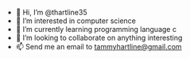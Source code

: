 - 👋 Hi, I’m @thartline35
- 👀 I’m interested in computer science
- 🌱 I’m currently learning programming language c
- 💞️ I’m looking to collaborate on anything interesting
- 📫 Send me an email to tammyhartline@gmail.com

<!---
thartline35/thartline35 is a ✨ special ✨ repository because its `README.md` (this file) appears on your GitHub profile.
You can click the Preview link to take a look at your changes.
--->
